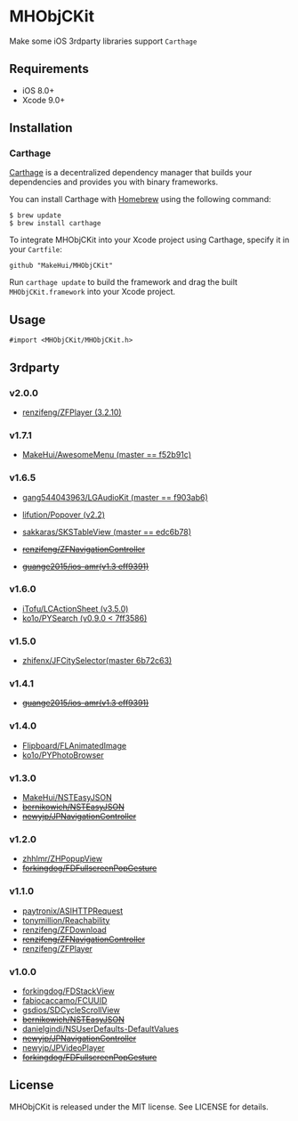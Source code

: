 # MHObjCKit

Make some iOS 3rdparty libraries support `Carthage`

## Requirements

- iOS 8.0+
- Xcode 9.0+

## Installation

### Carthage

[Carthage](https://github.com/Carthage/Carthage) is a decentralized dependency manager that builds your dependencies and provides you with binary frameworks.

You can install Carthage with [Homebrew](http://brew.sh/) using the following command:

```
$ brew update
$ brew install carthage
```

To integrate MHObjCKit into your Xcode project using Carthage, specify it in your `Cartfile`:

```
github "MakeHui/MHObjCKit"
```

Run `carthage update` to build the framework and drag the built `MHObjCKit.framework` into your Xcode project.

## Usage

```
#import <MHObjCKit/MHObjCKit.h>
```

## 3rdparty

### v2.0.0

- [renzifeng/ZFPlayer (3.2.10)](https://github.com/renzifeng/ZFPlayer) 

### v1.7.1

- [MakeHui/AwesomeMenu (master == f52b91c)](https://github.com/MakeHui/AwesomeMenu)

### v1.6.5

- [gang544043963/LGAudioKit (master == f903ab6)](https://github.com/gang544043963/LGAudioKit)
- [lifution/Popover (v2.2)](https://github.com/lifution/Popover)
- [sakkaras/SKSTableView (master == edc6b78)](https://github.com/sakkaras/SKSTableView)

- ~~[renzifeng/ZFNavigationController](https://github.com/renzifeng/ZFNavigationController)~~
- ~~[guange2015/ios-amr(v1.3 eff9391)](https://github.com/guange2015/ios-amr)~~

### v1.6.0

- [iTofu/LCActionSheet (v3.5.0)](https://github.com/iTofu/LCActionSheet)
- [ko1o/PYSearch (v0.9.0 < 7ff3586)](https://github.com/ko1o/PYSearch)

### v1.5.0

- [zhifenx/JFCitySelector(master 6b72c63)](https://github.com/zhifenx/JFCitySelector)

### v1.4.1

- ~~[guange2015/ios-amr(v1.3 eff9391)](https://github.com/guange2015/ios-amr)~~

### v1.4.0

- [Flipboard/FLAnimatedImage](https://github.com/Flipboard/FLAnimatedImage)
- [ko1o/PYPhotoBrowser](https://github.com/ko1o/PYPhotoBrowser)

### v1.3.0

- [MakeHui/NSTEasyJSON](https://github.com/MakeHui/NSTEasyJSON)
- ~~[bernikowich/NSTEasyJSON](https://github.com/bernikowich/NSTEasyJSON)~~
- ~~[newyjp/JPNavigationController](https://github.com/newyjp/JPNavigationController)~~

### v1.2.0

- [zhhlmr/ZHPopupView](https://github.com/zhhlmr/ZHPopupView)
- ~~[forkingdog/FDFullscreenPopGesture](https://github.com/forkingdog/FDFullscreenPopGesture)~~

### v1.1.0

- [paytronix/ASIHTTPRequest](https://github.com/paytronix/ASIHTTPRequest)
- [tonymillion/Reachability](https://github.com/tonymillion/Reachability)
- [renzifeng/ZFDownload](https://github.com/renzifeng/ZFDownload)
- ~~[renzifeng/ZFNavigationController](https://github.com/renzifeng/ZFNavigationController)~~
- [renzifeng/ZFPlayer](https://github.com/renzifeng/ZFPlayer)

### v1.0.0

- [forkingdog/FDStackView](https://github.com/forkingdog/FDStackView)
- [fabiocaccamo/FCUUID](https://github.com/fabiocaccamo/FCUUID)
- [gsdios/SDCycleScrollView](https://github.com/gsdios/SDCycleScrollView)
- ~~[bernikowich/NSTEasyJSON](https://github.com/bernikowich/NSTEasyJSON)~~
- [danielgindi/NSUserDefaults-DefaultValues](https://github.com/danielgindi/NSUserDefaults-DefaultValues)
- ~~[newyjp/JPNavigationController](https://github.com/newyjp/JPNavigationController)~~
- [newyjp/JPVideoPlayer](https://github.com/newyjp/JPVideoPlayer)
- ~~[forkingdog/FDFullscreenPopGesture](https://github.com/forkingdog/FDFullscreenPopGesture)~~

## License

MHObjCKit is released under the MIT license. See LICENSE for details.
